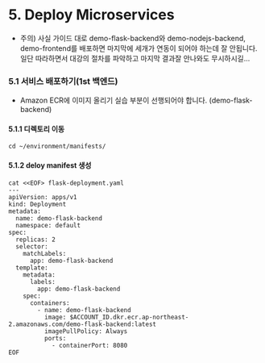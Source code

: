 # 5. Deploy Microservices

* 주의) 사실 가이드 대로 demo-flask-backend와 demo-nodejs-backend, demo-frontend를 배포하면 마지막에 세개가 연동이 되어야 하는데 잘 안됩니다. 일단 따라하면서 대강의 절차를 파악하고 마지막 결과잘 안나와도 무시하시길...

### 5.1 서비스 배포하기(1st 백엔드)
* Amazon ECR에 이미지 올리기 실습 부분이 선행되어야 합니다. (demo-flask-backend)

#### 5.1.1 디렉토리 이동
```
cd ~/environment/manifests/
```


#### 5.1.2 deloy manifest 생성	
```
cat <<EOF> flask-deployment.yaml
---
apiVersion: apps/v1
kind: Deployment
metadata:
  name: demo-flask-backend
  namespace: default
spec:
  replicas: 2
  selector:
    matchLabels:
      app: demo-flask-backend
  template:
    metadata:
      labels:
        app: demo-flask-backend
    spec:
      containers:
        - name: demo-flask-backend
          image: $ACCOUNT_ID.dkr.ecr.ap-northeast-2.amazonaws.com/demo-flask-backend:latest
          imagePullPolicy: Always
          ports:
            - containerPort: 8080
EOF
```


